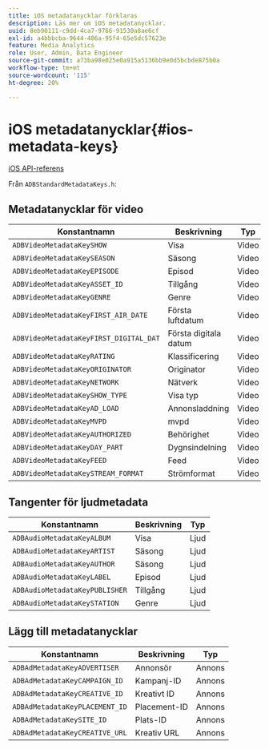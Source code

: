 ```yaml
---
title: iOS metadatanycklar förklaras
description: Läs mer om iOS metadatanycklar.
uuid: 8eb90111-c9dd-4ca7-9766-91530a8ae6cf
exl-id: a4bbbcba-9644-486a-95f4-65e5dc57623e
feature: Media Analytics
role: User, Admin, Data Engineer
source-git-commit: a73ba98e025e0a915a5136bb9e0d5bcbde875b0a
workflow-type: tm+mt
source-wordcount: '115'
ht-degree: 20%

---
```


# iOS metadatanycklar{#ios-metadata-keys}

[iOS API-referens](https://adobe-marketing-cloud.github.io/media-sdks/reference/ios/)

Från `ADBStandardMetadataKeys.h`:

## Metadatanycklar för video

| Konstantnamn | Beskrivning | Typ |
|---|---|---|
| `ADBVideoMetadataKeySHOW` | Visa | Video |
| `ADBVideoMetadataKeySEASON` | Säsong | Video |
| `ADBVideoMetadataKeyEPISODE` | Episod | Video |
| `ADBVideoMetadataKeyASSET_ID` | Tillgång | Video |
| `ADBVideoMetadataKeyGENRE` | Genre | Video |
| `ADBVideoMetadataKeyFIRST_AIR_DATE` | Första luftdatum | Video |
| `ADBVideoMetadataKeyFIRST_DIGITAL_DAT` | Första digitala datum | Video |
| `ADBVideoMetadataKeyRATING` | Klassificering | Video |
| `ADBVideoMetadataKeyORIGINATOR` | Originator | Video |
| `ADBVideoMetadataKeyNETWORK` | Nätverk | Video |
| `ADBVideoMetadataKeySHOW_TYPE` | Visa typ | Video |
| `ADBVideoMetadataKeyAD_LOAD` | Annonsladdning | Video |
| `ADBVideoMetadataKeyMVPD` | mvpd | Video |
| `ADBVideoMetadataKeyAUTHORIZED` | Behörighet | Video |
| `ADBVideoMetadataKeyDAY_PART` | Dygnsindelning | Video |
| `ADBVideoMetadataKeyFEED` | Feed | Video |
| `ADBVideoMetadataKeySTREAM_FORMAT` | Strömformat | Video |

## Tangenter för ljudmetadata

| Konstantnamn | Beskrivning | Typ |
|---|---|---|
| `ADBAudioMetadataKeyALBUM` | Visa | Ljud |
| `ADBAudioMetadataKeyARTIST` | Säsong | Ljud |
| `ADBAudioMetadataKeyAUTHOR` | Säsong | Ljud |
| `ADBAudioMetadataKeyLABEL` | Episod | Ljud |
| `ADBAudioMetadataKeyPUBLISHER` | Tillgång | Ljud |
| `ADBAudioMetadataKeySTATION` | Genre | Ljud |

## Lägg till metadatanycklar

| Konstantnamn | Beskrivning | Typ |
|---|---|---|
| `ADBAdMetadataKeyADVERTISER` | Annonsör | Annons |
| `ADBAdMetadataKeyCAMPAIGN_ID` | Kampanj-ID | Annons |
| `ADBAdMetadataKeyCREATIVE_ID` | Kreativt ID | Annons |
| `ADBAdMetadataKeyPLACEMENT_ID` | Placement-ID | Annons |
| `ADBAdMetadataKeySITE_ID` | Plats-ID | Annons |
| `ADBAdMetadataKeyCREATIVE_URL` | Kreativ URL | Annons |
